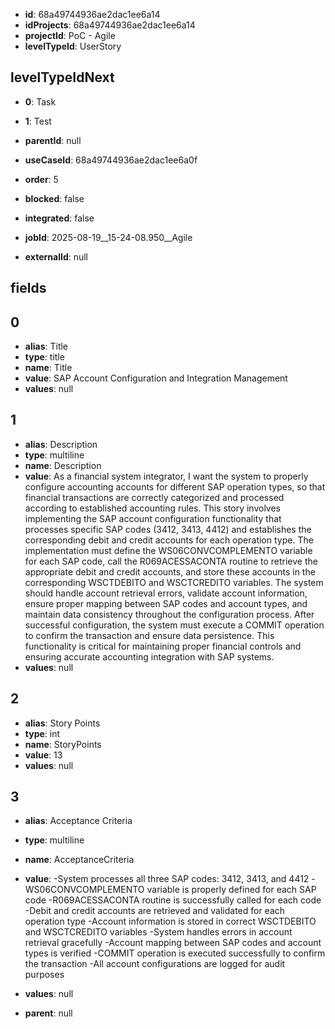 - **id**: 68a49744936ae2dac1ee6a14
- **idProjects**: 68a49744936ae2dac1ee6a14
- **projectId**: PoC - Agile
- **levelTypeId**: UserStory
## levelTypeIdNext
- **0**: Task
- **1**: Test

- **parentId**: null
- **useCaseId**: 68a49744936ae2dac1ee6a0f
- **order**: 5
- **blocked**: false
- **integrated**: false
- **jobId**: 2025-08-19__15-24-08.950__Agile
- **externalId**: null
## fields
## 0
- **alias**: Title
- **type**: title
- **name**: Title
- **value**: SAP Account Configuration and Integration Management
- **values**: null

## 1
- **alias**: Description
- **type**: multiline
- **name**: Description
- **value**: As a financial system integrator, I want the system to properly configure accounting accounts for different SAP operation types, so that financial transactions are correctly categorized and processed according to established accounting rules. This story involves implementing the SAP account configuration functionality that processes specific SAP codes (3412, 3413, 4412) and establishes the corresponding debit and credit accounts for each operation type. The implementation must define the WS06CONVCOMPLEMENTO variable for each SAP code, call the R069ACESSACONTA routine to retrieve the appropriate debit and credit accounts, and store these accounts in the corresponding WSCTDEBITO and WSCTCREDITO variables. The system should handle account retrieval errors, validate account information, ensure proper mapping between SAP codes and account types, and maintain data consistency throughout the configuration process. After successful configuration, the system must execute a COMMIT operation to confirm the transaction and ensure data persistence. This functionality is critical for maintaining proper financial controls and ensuring accurate accounting integration with SAP systems.
- **values**: null

## 2
- **alias**: Story Points
- **type**: int
- **name**: StoryPoints
- **value**: 13
- **values**: null

## 3
- **alias**: Acceptance Criteria
- **type**: multiline
- **name**: AcceptanceCriteria
- **value**: -System processes all three SAP codes: 3412, 3413, and 4412
-WS06CONVCOMPLEMENTO variable is properly defined for each SAP code
-R069ACESSACONTA routine is successfully called for each code
-Debit and credit accounts are retrieved and validated for each operation type
-Account information is stored in correct WSCTDEBITO and WSCTCREDITO variables
-System handles errors in account retrieval gracefully
-Account mapping between SAP codes and account types is verified
-COMMIT operation is executed successfully to confirm the transaction
-All account configurations are logged for audit purposes
- **values**: null


- **parent**: null
